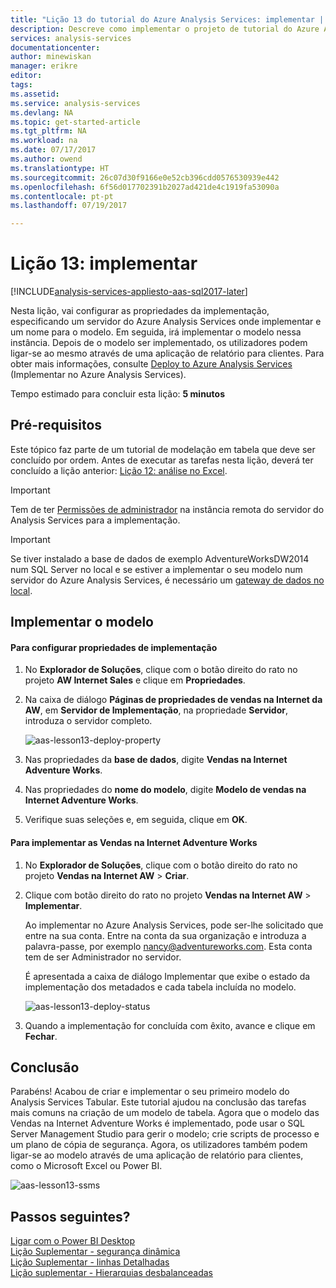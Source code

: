 ```yaml
---
title: "Lição 13 do tutorial do Azure Analysis Services: implementar | Microsoft Docs"
description: Descreve como implementar o projeto de tutorial do Azure Analysis Services.
services: analysis-services
documentationcenter: 
author: minewiskan
manager: erikre
editor: 
tags: 
ms.assetid: 
ms.service: analysis-services
ms.devlang: NA
ms.topic: get-started-article
ms.tgt_pltfrm: NA
ms.workload: na
ms.date: 07/17/2017
ms.author: owend
ms.translationtype: HT
ms.sourcegitcommit: 26c07d30f9166e0e52cb396cdd0576530939e442
ms.openlocfilehash: 6f56d017702391b2027ad421de4c1919fa53090a
ms.contentlocale: pt-pt
ms.lasthandoff: 07/19/2017

---
```

# <a name="lesson-13-deploy"></a>Lição 13: implementar

[!INCLUDE[analysis-services-appliesto-aas-sql2017-later](../../../includes/analysis-services-appliesto-aas-sql2017-later.md)]

Nesta lição, vai configurar as propriedades da implementação, especificando um servidor do Azure Analysis Services onde implementar e um nome para o modelo. Em seguida, irá implementar o modelo nessa instância. Depois de o modelo ser implementado, os utilizadores podem ligar-se ao mesmo através de uma aplicação de relatório para clientes. Para obter mais informações, consulte [Deploy to Azure Analysis Services](https://docs.microsoft.com/azure/analysis-services/analysis-services-deploy) (Implementar no Azure Analysis Services).  
  
Tempo estimado para concluir esta lição: **5 minutos**  
  
## <a name="prerequisites"></a>Pré-requisitos  
Este tópico faz parte de um tutorial de modelação em tabela que deve ser concluído por ordem. Antes de executar as tarefas nesta lição, deverá ter concluído a lição anterior: [Lição 12: análise no Excel](../tutorials/aas-lesson-12-analyze-in-excel.md).  

> [!IMPORTANT]  
> Tem de ter [Permissões de administrador](../analysis-services-server-admins.md) na instância remota do servidor do Analysis Services para a implementação.  

> [!IMPORTANT]  
> Se tiver instalado a base de dados de exemplo AdventureWorksDW2014 num SQL Server no local e se estiver a implementar o seu modelo num servidor do Azure Analysis Services, é necessário um [gateway de dados no local](../analysis-services-gateway.md).
  
## <a name="deploy-the-model"></a>Implementar o modelo  
  
#### <a name="to-configure-deployment-properties"></a>Para configurar propriedades de implementação  

  
1.  No **Explorador de Soluções**, clique com o botão direito do rato no projeto **AW Internet Sales** e clique em **Propriedades**.  
  
2.  Na caixa de diálogo **Páginas de propriedades de vendas na Internet da AW**, em **Servidor de Implementação**, na propriedade **Servidor**, introduza o servidor completo.  

    ![aas-lesson13-deploy-property](../tutorials/media/aas-lesson13-deploy-property.png)
  
3.  Nas propriedades da **base de dados**, digite **Vendas na Internet Adventure Works**.  
  
4.  Nas propriedades do **nome do modelo**, digite **Modelo de vendas na Internet Adventure Works**.  
  
5.  Verifique suas seleções e, em seguida, clique em **OK**.  
  
#### <a name="to-deploy-the-adventure-works-internet-sales"></a>Para implementar as Vendas na Internet Adventure Works
  
1.  No **Explorador de Soluções**, clique com o botão direito do rato no projeto **Vendas na Internet AW** > **Criar**.  

2.  Clique com botão direito do rato no projeto **Vendas na Internet AW** > **Implementar**.

    Ao implementar no Azure Analysis Services, pode ser-lhe solicitado que entre na sua conta. Entre na conta da sua organização e introduza a palavra-passe, por exemplo nancy@adventureworks.com. Esta conta tem de ser Administrador no servidor.
  
    É apresentada a caixa de diálogo Implementar que exibe o estado da implementação dos metadados e cada tabela incluída no modelo.  
    
    ![aas-lesson13-deploy-status](../tutorials/media/aas-lesson13-deploy-status.png)
  
3. Quando a implementação for concluída com êxito, avance e clique em **Fechar**.  
  
## <a name="conclusion"></a>Conclusão  
Parabéns! Acabou de criar e implementar o seu primeiro modelo do Analysis Services Tabular. Este tutorial ajudou na conclusão das tarefas mais comuns na criação de um modelo de tabela. Agora que o modelo das Vendas na Internet Adventure Works é implementado, pode usar o SQL Server Management Studio para gerir o modelo; crie scripts de processo e um plano de cópia de segurança. Agora, os utilizadores também podem ligar-se ao modelo através de uma aplicação de relatório para clientes, como o Microsoft Excel ou Power BI.  

![aas-lesson13-ssms](../tutorials/media/aas-lesson13-ssms.png)
  
  
  
## <a name="whats-next"></a>Passos seguintes?
[Ligar com o Power BI Desktop](../analysis-services-connect-pbi.md)   
[Lição Suplementar - segurança dinâmica](../tutorials/aas-supplemental-lesson-dynamic-security.md)   
[Lição Suplementar - linhas Detalhadas](../tutorials/aas-supplemental-lesson-detail-rows.md)   
[Lição suplementar - Hierarquias desbalanceadas](../tutorials/aas-supplemental-lesson-ragged-hierarchies.md)   

